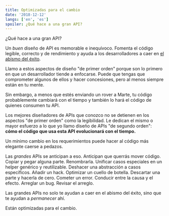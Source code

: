```yaml
---
title: Optimizadas para el cambio
date: '2018-12-12'
langs: ['en', 'es']
spoiler: ¿Qué hace a una gran API?
---
```


¿Qué hace a una gran API?

Un *buen* diseño de API es memorable e inequívoco. Fomenta el código legible, correcto y de rendimiento y ayuda a los desarrolladores a caer en [el abismo del éxito](https://blog.codinghorror.com/falling-into-the-pit-of-success/).

Llamo a estos aspectos de diseño "de primer orden" porque son lo primero en que un desarrollador tiende a enfocarse. Puede que tengas que comprometer algunos de ellos y hacer concesiones, pero al menos siempre están en tu mente.

Sin embargo, a menos que estés enviando un rover a Marte, tu código probablemente cambiará con el tiempo y también lo hará el código de quienes consumen tu API.

Los mejores diseñadores de APIs que conozco no se detienen en los aspectos "de primer orden" como la legibilidad. Le dedican el mismo o mayor esfuerzo a lo que yo llamo diseño de APIs "de segundo orden": **cómo el código que usa esta API evolucionará con el tiempo.**

Un mínimo cambio en los requerimientos puede hacer al código más elegante caerse a pedazos.

Las *grandes* APIs se anticipan a eso. Anticipan que querrás mover código. Copiar y pegar alguna parte. Renombrarla. Unificar casos especiales en un helper genérico y reutilizable. Deshacer una abstracción a casos específicos. Añadir un hack. Optimizar un cuello de botella. Descartar una parte y hacerla de cero. Cometer un error. Conducir entre la causa y el efecto. Arreglar un bug. Revisar el arreglo.

Las grandes APIs no solo te ayudan a caer en el abismo del éxito, sino que te ayudan a *permanecer* ahí.

Están optimizadas para el cambio.